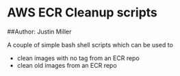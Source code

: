 # AWS ECR Cleanup scripts

##Author:  Justin Miller

A couple of simple bash shell scripts which can be used to 

- clean images with no tag from an ECR repo
- clean old images from an ECR repo

